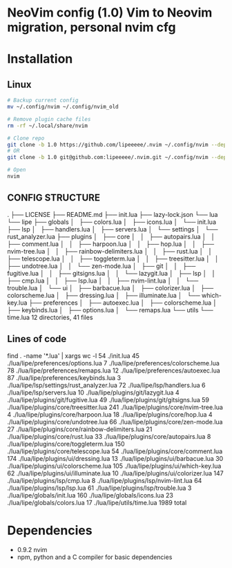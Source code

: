 # NeoVim config (1.0) Vim to Neovim migration, personal nvim cfg

# Installation
## Linux
```bash
# Backup current config
mv ~/.config/nvim ~/.config/nvim_old

# Remove plugin cache files
rm -rf ~/.local/share/nvim

# Clone repo
git clone -b 1.0 https://github.com/lipeeeee/.nvim ~/.config/nvim --depth 1
# OR
git clone -b 1.0 git@github.com:lipeeeee/.nvim.git ~/.config/nvim --depth 1

# Open
nvim
```

## CONFIG STRUCTURE
.
├── LICENSE
├── README.md
├── init.lua
├── lazy-lock.json
└── lua
    └── lipe
        ├── globals
        │   ├── colors.lua
        │   ├── icons.lua
        │   └── init.lua
        ├── lsp
        │   ├── handlers.lua
        │   ├── servers.lua
        │   └── settings
        │       └── rust_analyzer.lua
        ├── plugins
        │   ├── core
        │   │   ├── autopairs.lua
        │   │   ├── comment.lua
        │   │   ├── harpoon.lua
        │   │   ├── hop.lua
        │   │   ├── nvim-tree.lua
        │   │   ├── rainbow-delimiters.lua
        │   │   ├── rust.lua
        │   │   ├── telescope.lua
        │   │   ├── toggleterm.lua
        │   │   ├── treesitter.lua
        │   │   ├── undotree.lua
        │   │   └── zen-mode.lua
        │   ├── git
        │   │   ├── fugitive.lua
        │   │   ├── gitsigns.lua
        │   │   └── lazygit.lua
        │   ├── lsp
        │   │   ├── cmp.lua
        │   │   ├── lsp.lua
        │   │   ├── nvim-lint.lua
        │   │   └── trouble.lua
        │   └── ui
        │       ├── barbacue.lua
        │       ├── colorizer.lua
        │       ├── colorscheme.lua
        │       ├── dressing.lua
        │       ├── illuminate.lua
        │       └── which-key.lua
        ├── preferences
        │   ├── autoexec.lua
        │   ├── colorscheme.lua
        │   ├── keybinds.lua
        │   ├── options.lua
        │   └── remaps.lua
        └── utils
            └── time.lua
12 directories, 41 files

## Lines of code
find . -name '*.lua' | xargs wc -l
   54 ./init.lua
   45 ./lua/lipe/preferences/options.lua
    7 ./lua/lipe/preferences/colorscheme.lua
   78 ./lua/lipe/preferences/remaps.lua
   12 ./lua/lipe/preferences/autoexec.lua
   87 ./lua/lipe/preferences/keybinds.lua
    3 ./lua/lipe/lsp/settings/rust_analyzer.lua
   72 ./lua/lipe/lsp/handlers.lua
    6 ./lua/lipe/lsp/servers.lua
   10 ./lua/lipe/plugins/git/lazygit.lua
    4 ./lua/lipe/plugins/git/fugitive.lua
   49 ./lua/lipe/plugins/git/gitsigns.lua
   59 ./lua/lipe/plugins/core/treesitter.lua
  241 ./lua/lipe/plugins/core/nvim-tree.lua
    4 ./lua/lipe/plugins/core/harpoon.lua
   18 ./lua/lipe/plugins/core/hop.lua
    4 ./lua/lipe/plugins/core/undotree.lua
   66 ./lua/lipe/plugins/core/zen-mode.lua
   27 ./lua/lipe/plugins/core/rainbow-delimiters.lua
   21 ./lua/lipe/plugins/core/rust.lua
   33 ./lua/lipe/plugins/core/autopairs.lua
    8 ./lua/lipe/plugins/core/toggleterm.lua
  150 ./lua/lipe/plugins/core/telescope.lua
   54 ./lua/lipe/plugins/core/comment.lua
  174 ./lua/lipe/plugins/ui/dressing.lua
   13 ./lua/lipe/plugins/ui/barbacue.lua
   30 ./lua/lipe/plugins/ui/colorscheme.lua
  105 ./lua/lipe/plugins/ui/which-key.lua
   62 ./lua/lipe/plugins/ui/illuminate.lua
   10 ./lua/lipe/plugins/ui/colorizer.lua
  147 ./lua/lipe/plugins/lsp/cmp.lua
    8 ./lua/lipe/plugins/lsp/nvim-lint.lua
   64 ./lua/lipe/plugins/lsp/lsp.lua
   61 ./lua/lipe/plugins/lsp/trouble.lua
    3 ./lua/lipe/globals/init.lua
  160 ./lua/lipe/globals/icons.lua
   23 ./lua/lipe/globals/colors.lua
   17 ./lua/lipe/utils/time.lua
1989 total

# Dependencies
- 0.9.2 nvim
- npm, python and a C compiler for basic dependencies

